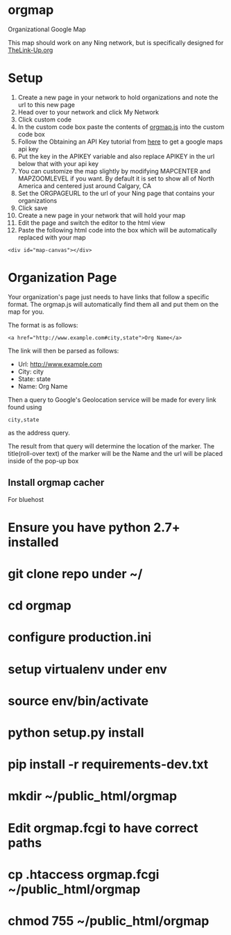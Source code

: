 # orgmap
Organizational Google Map

This map should work on any Ning network, but is specifically designed for [TheLink-Up.org](http://www.TheLink-Up.org)


# Setup

1. Create a new page in your network to hold organizations and note the url to this new page
2. Head over to your network and click My Network
3. Click custom code
4. In the custom code box paste the contents of [orgmap.js](orgmap.js) into the custom code box
5. Follow the Obtaining an API Key tutorial from [here](https://developers.google.com/maps/documentation/javascript/tutorial) to get a google maps api key
6. Put the key in the APIKEY variable and also replace APIKEY in the url below that with your api key
7. You can customize the map slightly by modifying MAPCENTER and MAPZOOMLEVEL if you want. By default it is set to show all of North America and centered just around Calgary, CA
8. Set the ORGPAGEURL to the url of your Ning page that contains your organizations
9. Click save
10. Create a new page in your network that will hold your map
11. Edit the page and switch the editor to the html view
12. Paste the following html code into the box which will be automatically replaced with your map
   
   ```
   <div id="map-canvas"></div>
   ```

# Organization Page

Your organization's page just needs to have links that follow a specific format. The orgmap.js will automatically find them all and put them on the map for you.

The format is as follows:

```
<a href="http://www.example.com#city,state">Org Name</a>
```

The link will then be parsed as follows:

* Url: http://www.example.com
* City: city
* State: state
* Name: Org Name

Then a query to Google's Geolocation service will be made for every link found using

```
city,state
```

as the address query.

The result from that query will determine the location of the marker.
The title(roll-over text) of the marker will be the Name and the url will be placed inside of the pop-up box

## Install orgmap cacher

For bluehost

# Ensure you have python 2.7+ installed
# git clone repo under ~/
# cd orgmap
# configure production.ini
# setup virtualenv under env
# source env/bin/activate
# python setup.py install
# pip install -r requirements-dev.txt
# mkdir ~/public_html/orgmap
# Edit orgmap.fcgi to have correct paths
# cp .htaccess orgmap.fcgi ~/public_html/orgmap
# chmod 755 ~/public_html/orgmap
